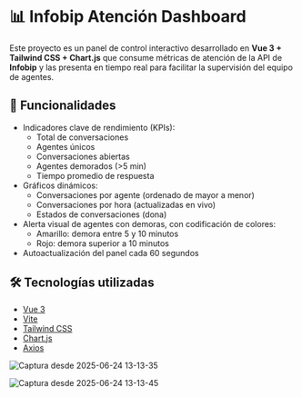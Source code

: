 # 📊 Infobip Atención Dashboard

Este proyecto es un panel de control interactivo desarrollado en **Vue 3 + Tailwind CSS + Chart.js** que consume métricas de atención de la API de **Infobip** y las presenta en tiempo real para facilitar la supervisión del equipo de agentes.

## 🚀 Funcionalidades

- Indicadores clave de rendimiento (KPIs):
  - Total de conversaciones
  - Agentes únicos
  - Conversaciones abiertas
  - Agentes demorados (>5 min)
  - Tiempo promedio de respuesta
- Gráficos dinámicos:
  - Conversaciones por agente (ordenado de mayor a menor)
  - Conversaciones por hora (actualizadas en vivo)
  - Estados de conversaciones (dona)
- Alerta visual de agentes con demoras, con codificación de colores:
  - Amarillo: demora entre 5 y 10 minutos
  - Rojo: demora superior a 10 minutos
- Autoactualización del panel cada 60 segundos

## 🛠️ Tecnologías utilizadas

- [Vue 3](https://vuejs.org/)
- [Vite](https://vitejs.dev/)
- [Tailwind CSS](https://tailwindcss.com/)
- [Chart.js](https://www.chartjs.org/)
- [Axios](https://axios-http.com/)


![Captura desde 2025-06-24 13-13-35](https://github.com/user-attachments/assets/8a1c3cf0-ecb8-4865-9467-0befe7b5e0d4)

![Captura desde 2025-06-24 13-13-45](https://github.com/user-attachments/assets/3a1dc1c2-98ca-4a14-939c-f627ea18e18f)
